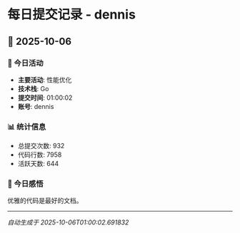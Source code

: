 # 每日提交记录 - dennis

## 📅 2025-10-06

### 🎯 今日活动
- **主要活动**: 性能优化
- **技术栈**: Go
- **提交时间**: 01:00:02
- **账号**: dennis

### 📊 统计信息
- 总提交次数: 932
- 代码行数: 7958
- 活跃天数: 644

### 💭 今日感悟
优雅的代码是最好的文档。

---
*自动生成于 2025-10-06T01:00:02.691832*
